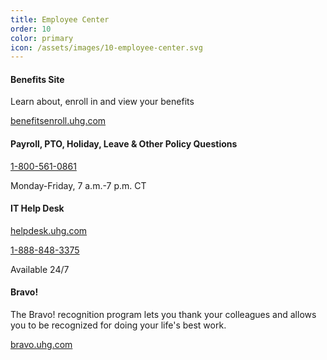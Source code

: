 ```yaml
---
title: Employee Center
order: 10
color: primary
icon: /assets/images/10-employee-center.svg
---
```

#### Benefits Site

Learn about, enroll in and view your benefits

[benefitsenroll.uhg.com](https://benefitsenroll.uhg.com "UHG Benefits page in a new tab")

#### Payroll, PTO, Holiday, Leave & Other Policy Questions

[1-800-561-0861](tel://+1-800-561-0861 "1-800-561-0861")

Monday-Friday, 7 a.m.-7 p.m. CT

#### IT Help Desk

[helpdesk.uhg.com](https://helpdesk.uhg.com "helpdesk.uhg.com in a new tab")

[1-888-848-3375](tel://+1-888-848-3375 "IT Help Desk phone number direct.")

Available 24/7

#### Bravo!

The Bravo! recognition program lets you thank your colleagues and allows you to be recognized for doing your life's best work.

[bravo.uhg.com](https://cloud.workhuman.com/microsites/t/home?client=uhg&setCAG=false "Bravo! page in a new tab")